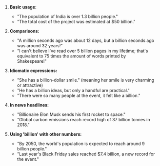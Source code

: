 1. **Basic usage:**
   - "The population of India is over 1.3 billion people."
   - "The total cost of the project was estimated at $50 billion."

2. **Comparisons:**
   - "A million seconds ago was about 12 days, but a billion seconds ago was around 32 years!"
   - "I can't believe I've read over 5 billion pages in my lifetime; that's equivalent to 75 times the amount of words printed by Shakespeare!"

3. **Idiomatic expressions:**
   - "She has a billion-dollar smile." (meaning her smile is very charming or attractive)
   - "He has a billion ideas, but only a handful are practical."
   - "There were so many people at the event, it felt like a billion."

4. **In news headlines:**
   - "Billionaire Elon Musk sends his first rocket to space."
   - "Global carbon emissions reach record high of 37 billion tonnes in 2018."

5. **Using 'billion' with other numbers:**
   - "By 2050, the world's population is expected to reach around 9 billion people."
   - "Last year's Black Friday sales reached $7.4 billion, a new record for the event."